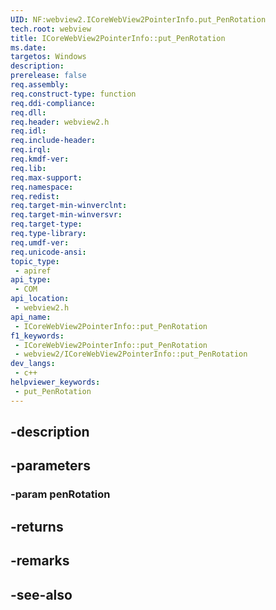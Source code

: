 ```yaml
---
UID: NF:webview2.ICoreWebView2PointerInfo.put_PenRotation
tech.root: webview
title: ICoreWebView2PointerInfo::put_PenRotation
ms.date: 
targetos: Windows
description: 
prerelease: false
req.assembly: 
req.construct-type: function
req.ddi-compliance: 
req.dll: 
req.header: webview2.h
req.idl: 
req.include-header: 
req.irql: 
req.kmdf-ver: 
req.lib: 
req.max-support: 
req.namespace: 
req.redist: 
req.target-min-winverclnt: 
req.target-min-winversvr: 
req.target-type: 
req.type-library: 
req.umdf-ver: 
req.unicode-ansi: 
topic_type:
 - apiref
api_type:
 - COM
api_location:
 - webview2.h
api_name:
 - ICoreWebView2PointerInfo::put_PenRotation
f1_keywords:
 - ICoreWebView2PointerInfo::put_PenRotation
 - webview2/ICoreWebView2PointerInfo::put_PenRotation
dev_langs:
 - c++
helpviewer_keywords:
 - put_PenRotation
---
```


## -description

## -parameters

### -param penRotation

## -returns

## -remarks

## -see-also

